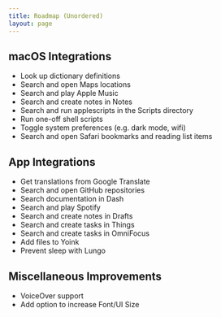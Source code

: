 ```yaml
---
title: Roadmap (Unordered)
layout: page
---
```


## macOS Integrations

- Look up dictionary definitions
- Search and open Maps locations
- Search and play Apple Music
- Search and create notes in Notes
- Search and run applescripts in the Scripts directory
- Run one-off shell scripts
- Toggle system preferences (e.g. dark mode, wifi)
- Search and open Safari bookmarks and reading list items

## App Integrations

- Get translations from Google Translate
- Search and open GitHub repositories
- Search documentation in Dash
- Search and play Spotify
- Search and create notes in Drafts
- Search and create tasks in Things
- Search and create tasks in OmniFocus
- Add files to Yoink
- Prevent sleep with Lungo

## Miscellaneous Improvements

- VoiceOver support
- Add option to increase Font/UI Size
